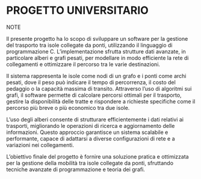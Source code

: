 # PROGETTO UNIVERSITARIO


NOTE

Il presente progetto ha lo scopo di sviluppare un software per la gestione del trasporto tra isole collegate da ponti, utilizzando il linguaggio di programmazione C. L’implementazione sfrutta strutture dati avanzate, in particolare alberi e grafi pesati, per modellare in modo efficiente la rete di collegamenti e ottimizzare il percorso tra le varie destinazioni.

Il sistema rappresenta le isole come nodi di un grafo e i ponti come archi pesati, dove il peso può indicare il tempo di percorrenza, il costo del pedaggio o la capacità massima di transito. Attraverso l’uso di algoritmi sui grafi, il software permette di calcolare percorsi ottimali per il trasporto, gestire la disponibilità delle tratte e rispondere a richieste specifiche come il percorso più breve o più economico tra due isole.

L’uso degli alberi consente di strutturare efficientemente i dati relativi ai trasporti, migliorando le operazioni di ricerca e aggiornamento delle informazioni. Questo approccio garantisce un sistema scalabile e performante, capace di adattarsi a diverse configurazioni di rete e a variazioni nei collegamenti.

L’obiettivo finale del progetto è fornire una soluzione pratica e ottimizzata per la gestione della mobilità tra isole collegate da ponti, sfruttando tecniche avanzate di programmazione e teoria dei grafi.
